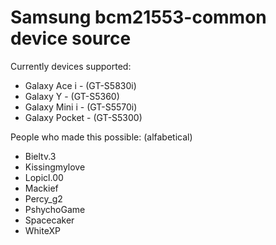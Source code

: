 Samsung bcm21553-common device source
=====================================

Currently devices supported:

  * Galaxy Ace i - (GT-S5830i)
  * Galaxy Y - (GT-S5360)
  * Galaxy Mini i - (GT-S5570i)
  * Galaxy Pocket - (GT-S5300)

People who made this possible: (alfabetical)

  * Bieltv.3
  * Kissingmylove
  * Lopicl.00
  * Mackief
  * Percy_g2
  * PshychoGame
  * Spacecaker
  * WhiteXP
